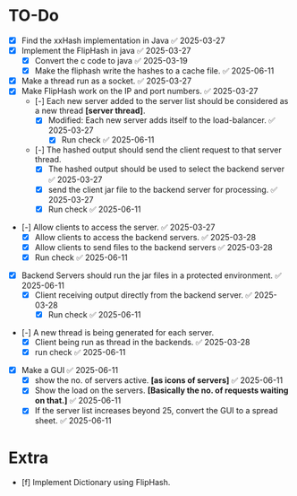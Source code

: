 # TO-Do

- [x] Find the xxHash implementation in Java ✅ 2025-03-27
- [x] Implement the FlipHash in java ✅ 2025-03-27
	- [x] Convert the c code to java ✅ 2025-03-19
	- [x] Make the fliphash write the hashes to a cache file. ✅ 2025-06-11
- [x] Make a thread run as a socket. ✅ 2025-03-27
- [x] Make FlipHash work on the IP and port numbers. ✅ 2025-03-27
	- [-] Each new server added to the server list should be considered as a new thread **[server thread]**.
		- [x] Modified: Each new server adds itself to the load-balancer. ✅ 2025-03-27
			- [x] Run check ✅ 2025-06-11
	- [-] The hashed output should send the client request to that server thread.
		- [x] The hashed output should be used to select the backend server ✅ 2025-03-27
		- [x] send the client jar file to the backend server for processing. ✅ 2025-03-27
		- [x] Run check ✅ 2025-06-11
- [-] Allow clients to access the server. ✅ 2025-03-27
	- [x] Allow clients to access the backend servers. ✅ 2025-03-28
	- [x] Allow clients to send files to the backend servers ✅ 2025-03-28
	- [x] Run check ✅ 2025-06-11
- [x] Backend Servers should run the jar files in a protected environment. ✅ 2025-06-11
	- [x] Client receiving output directly from the backend server. ✅ 2025-03-28
		- [x] Run check ✅ 2025-06-11
- [-] A new thread is being generated for each server.
	- [x] Client being run as thread in the backends. ✅ 2025-03-28
	- [x] run check ✅ 2025-06-11
- [x] Make a GUI ✅ 2025-06-11
	- [x] show the no. of servers active. **[as icons of servers]** ✅ 2025-06-11
	- [x] Show the load on the servers. **[Basically the no. of requests waiting on that.]** ✅ 2025-06-11
	- [x] If the server list increases beyond 25, convert the GUI to a spread sheet. ✅ 2025-06-11

# Extra

- [f] Implement Dictionary using FlipHash.
